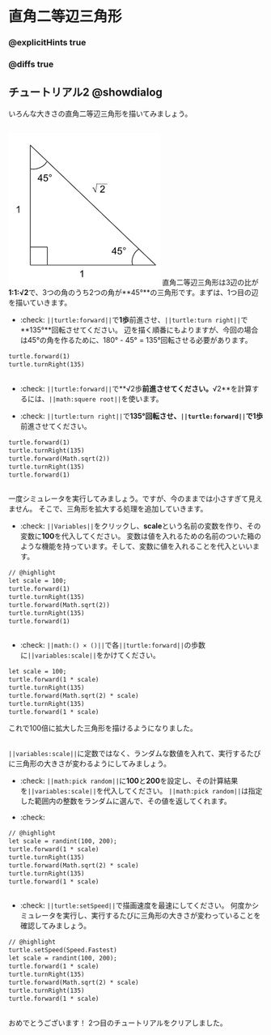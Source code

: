 # 直角二等辺三角形

### @explicitHints true
### @diffs true

## チュートリアル2 @showdialog
いろんな大きさの直角二等辺三角形を描いてみましょう。

## 
![triangle](/static/skillmap/beginner/triangle.png)
直角二等辺三角形は3辺の比が**1:1:√2**で、3つの角のうち2つの角が**45°**の三角形です。まずは、1つ目の辺を描いていきます。

- :check:
``||turtle:forward||``で**1歩**前進させ、``||turtle:turn right||``で**135°**回転させてください。
辺を描く順番にもよりますが、今回の場合は45°の角を作るために、180° - 45° = 135°回転させる必要があります。

```blocks
turtle.forward(1)
turtle.turnRight(135)
```

## 
- :check:
``||turtle:forward||``で**√2歩**前進させてください。**√2**を計算するには、``||math:squere root||``を使います。

- :check:
``||turtle:turn right||``で**135°**回転させ、``||turtle:forward||``で**1歩**前進させてください。

```blocks
turtle.forward(1)
turtle.turnRight(135)
turtle.forward(Math.sqrt(2))
turtle.turnRight(135)
turtle.forward(1)
```

## 
一度シミュレータを実行してみましょう。ですが、今のままでは小さすぎて見えません。
そこで、三角形を拡大する処理を追加していきます。

- :check:
``||Variables||``をクリックし、**scale**という名前の変数を作り、その変数に**100**を代入してください。
変数は値を入れるための名前のついた箱のような機能を持っています。そして、変数に値を入れることを代入といいます。

```blocks
// @highlight
let scale = 100;
turtle.forward(1)
turtle.turnRight(135)
turtle.forward(Math.sqrt(2))
turtle.turnRight(135)
turtle.forward(1)
```

## 
- :check:
``||math:() × ()||``で各``||turtle:forward||``の歩数に``||variables:scale||``をかけてください。


```blocks
let scale = 100;
turtle.forward(1 * scale)
turtle.turnRight(135)
turtle.forward(Math.sqrt(2) * scale)
turtle.turnRight(135)
turtle.forward(1 * scale)
```

これで100倍に拡大した三角形を描けるようになりました。

## 
``||variables:scale||``に定数ではなく、ランダムな数値を入れて、実行するたびに三角形の大きさが変わるようにしてみましょう。

- :check:
``||math:pick random||``に**100**と**200**を設定し、その計算結果を``||variables:scale||``を代入してください。
``||math:pick random||``は指定した範囲内の整数をランダムに選んで、その値を返してくれます。

- :check:


```blocks
// @highlight
let scale = randint(100, 200);
turtle.forward(1 * scale)
turtle.turnRight(135)
turtle.forward(Math.sqrt(2) * scale)
turtle.turnRight(135)
turtle.forward(1 * scale)
```

## 
- :check:
``||turtle:setSpeed||``で描画速度を最速にしてください。
何度かシミュレータを実行し、実行するたびに三角形の大きさが変わっていることを確認してみましょう。

```blocks
// @highlight
turtle.setSpeed(Speed.Fastest)
let scale = randint(100, 200);
turtle.forward(1 * scale)
turtle.turnRight(135)
turtle.forward(Math.sqrt(2) * scale)
turtle.turnRight(135)
turtle.forward(1 * scale)
```

## 
おめでとうございます！
2つ目のチュートリアルをクリアしました。

